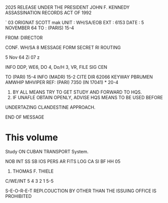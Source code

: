 2025 RELEASE UNDER THE PRESIDENT JOHN F. KENNEDY ASSASSINATION RECORDS ACT OF 1992

` 03
ORIGNAT SCOTT mak
UNIT : WH/SA/EOB
EXT : 6153
DATE : 5 NOVEMBER 64
TO : (PARIS) 15-4

FROM: DIRECTOR

CONF. WH/SA 8
MESSAGE FORM
SECRET
RI
ROUTING

5 Nov 64 Zi 07 z

INFO DDP, WE6, DO 4, Do/H 3, VR, FILE
SIG CEN

TO (PARI) 15-4
INFO (MADR) 15-2
CITE DIR
62066
KEYWAY PBRUMEN AMWHIP MHVIPER
REF: (PARI) 7350 (IN 17041) *
20-4

1.  BY ALL MEANS TRY TO GET STUDY AND FORWARD TO HQS.
2. IF UNAFLE OBTAIN OPENLY, ADVISE HQS MEANS TO BE USED BEFORE

UNDERTAZING CLANDESTINE APPROACH.

END OF MESSAGE

# This volume

Study
ON CUBAN TRANSPORT System.

NOB INT SS SB
IOS PERS AR
FITS LOG CA
SI BF HH
05
1.  THOMAS F. THIELE

C/WE/INT
5
4
3
2
1
5-5

S-E-O-R-E-T
REPI.COUCTION BY OTHER THAN THE ISSUING OFFICE IS PROHIBITED

